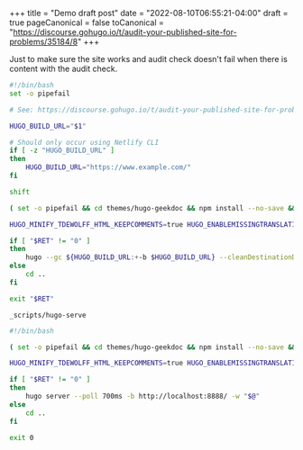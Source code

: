 +++
title = "Demo draft post"
date = "2022-08-10T06:55:21-04:00"
draft = true
pageCanonical = false
toCanonical = "https://discourse.gohugo.io/t/audit-your-published-site-for-problems/35184/8"
+++

Just to make sure the site works and audit check doesn't fail when there is
content with the audit check.

```bash
#!/bin/bash
set -o pipefail

# See: https://discourse.gohugo.io/t/audit-your-published-site-for-problems/35184/

HUGO_BUILD_URL="$1"

# Should only occur using Netlify CLI
if [ -z "HUGO_BUILD_URL" ]
then
	HUGO_BUILD_URL="https://www.example.com/"
fi

shift

( set -o pipefail && cd themes/hugo-geekdoc && npm install --no-save && npx gulp default )

HUGO_MINIFY_TDEWOLFF_HTML_KEEPCOMMENTS=true HUGO_ENABLEMISSINGTRANSLATIONPLACEHOLDERS=true hugo ${HUGO_BUILD_URL:+-b $HUGO_BUILD_URL} && grep -inorE "<\!-- raw HTML omitted -->|ZgotmplZ|hahahugo|\[i18n\]|\(<nil>\)" public/; RET="$?"

if [ "$RET" != "0" ]
then
	hugo --gc ${HUGO_BUILD_URL:+-b $HUGO_BUILD_URL} --cleanDestinationDir "$@"; RET=$?
else
	cd ..
fi

exit "$RET"
```

``_scripts/hugo-serve``

```bash
#!/bin/bash

( set -o pipefail && cd themes/hugo-geekdoc && npm install --no-save && npx gulp default )

HUGO_MINIFY_TDEWOLFF_HTML_KEEPCOMMENTS=true HUGO_ENABLEMISSINGTRANSLATIONPLACEHOLDERS=true hugo ${HUGO_BUILD_URL:+-b $HUGO_BUILD_URL} && grep -inorE "<\!-- raw HTML omitted -->|ZgotmplZ|hahahugo|\[i18n\]" public/; RET="$?"

if [ "$RET" != "0" ]
then
	hugo server --poll 700ms -b http://localhost:8888/ -w "$@"
else
	cd ..
fi

exit 0
```
